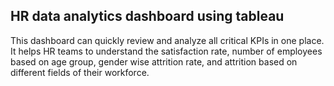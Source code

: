 ## HR data analytics dashboard using tableau 
This dashboard can quickly review and analyze all critical KPIs in one place. It helps HR teams to understand the satisfaction rate, number of employees based on age group, gender wise attrition rate, and attrition based on different fields of their workforce.
